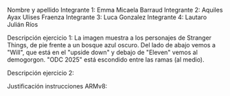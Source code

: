 Nombre y apellido 
Integrante 1: Emma Micaela Barraud
Integrante 2: Aquiles Ayax Ulises Fraenza
Integrante 3: Luca Gonzalez
Integrante 4: Lautaro Julián Ríos


Descripción ejercicio 1: La imagen muestra a los personajes de Stranger Things, de pie frente a un bosque azul oscuro. Del lado de abajo vemos a "Will", que está en el "upside down" y debajo de "Eleven" vemos al demogorgon. "ODC 2025" está escondido entre las ramas (al medio).


Descripción ejercicio 2:


Justificación instrucciones ARMv8:


